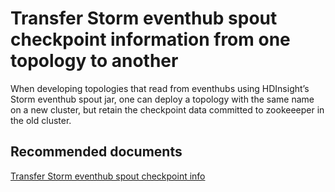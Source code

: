 <properties
    pageTitle="Transfer Storm eventhub spout checkpoint info"
    description="Transfer Storm eventhub spout checkpoint info"
    service="microsoft.hdinsight"
    resource="clusters"
    authors="bharathsreenivas"
    displayOrder="15"
    selfHelpType="resource"
    supportTopicIds="32511223"
    resourceTags=""
    productPesIds="15078"
    cloudEnvironments="public, MoonCake, Fairfax"
	articleId="5df0937d-cc30-41f5-8354-bea63dde782e"
	ownershipId="AzureData_HDInsight"
/>

# Transfer Storm eventhub spout checkpoint information from one topology to another
When developing topologies that read from eventhubs using HDInsight’s Storm eventhub spout jar, one can deploy a topology with the same name on a new cluster, but retain the checkpoint data committed to zookeeeper in the old cluster. 


## **Recommended documents**
[Transfer Storm eventhub spout checkpoint info](https://hdinsight.github.io/storm/import-export-eventhub-spout-checkpoint-data.html)<br>
